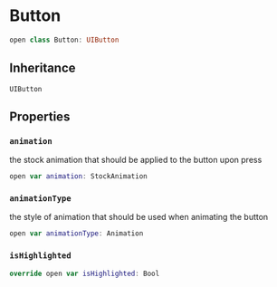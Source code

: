 # Button

``` swift
open class Button: UIButton 
```

## Inheritance

`UIButton`

## Properties

### `animation`

the stock animation that should be applied to the button upon press

``` swift
open var animation: StockAnimation 
```

### `animationType`

the style of animation that should be used when animating the button

``` swift
open var animationType: Animation 
```

### `isHighlighted`

``` swift
override open var isHighlighted: Bool 
```
